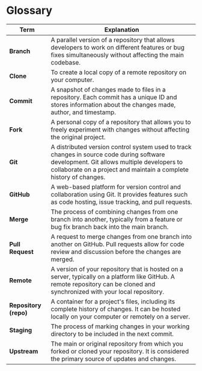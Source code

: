 # Glossary

| Term     | Explanation |
| ----------- | ----------- |
| **Branch**      | A parallel version of a repository that allows developers to work on different features or bug fixes simultaneously without affecting the main codebase. |
| **Clone**   | To create a local copy of a remote repository on your computer. |
| **Commit**     | A snapshot of changes made to files in a repository. Each commit has a unique ID and stores information about the changes made, author, and timestamp. |
| **Fork**   | A personal copy of a repository that allows you to freely experiment with changes without affecting the original project. |
| **Git**      | A distributed version control system used to track changes in source code during software development. Git allows multiple developers to collaborate on a project and maintain a complete history of changes. |
| **GitHub**   | A web-based platform for version control and collaboration using Git. It provides features such as code hosting, issue tracking, and pull requests. |
| **Merge**     | The process of combining changes from one branch into another, typically from a feature or bug fix branch back into the main branch. |
| **Pull Request**   | A request to merge changes from one branch into another on GitHub. Pull requests allow for code review and discussion before the changes are merged. |
| **Remote**    | A version of your repository that is hosted on a server, typically on a platform like GitHub. A remote repository can be cloned and synchronized with your local repository. |
| **Repository (repo)**   | A container for a project's files, including its complete history of changes. It can be hosted locally on your computer or remotely on a server. |
| **Staging**   | The process of marking changes in your working directory to be included in the next commit. |
| **Upstream**   | The main or original repository from which you forked or cloned your repository. It is considered the primary source of updates and changes. |
